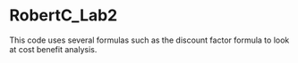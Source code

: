 # RobertC_Lab2
This code uses several formulas such as the discount factor formula to look at cost benefit analysis. 

